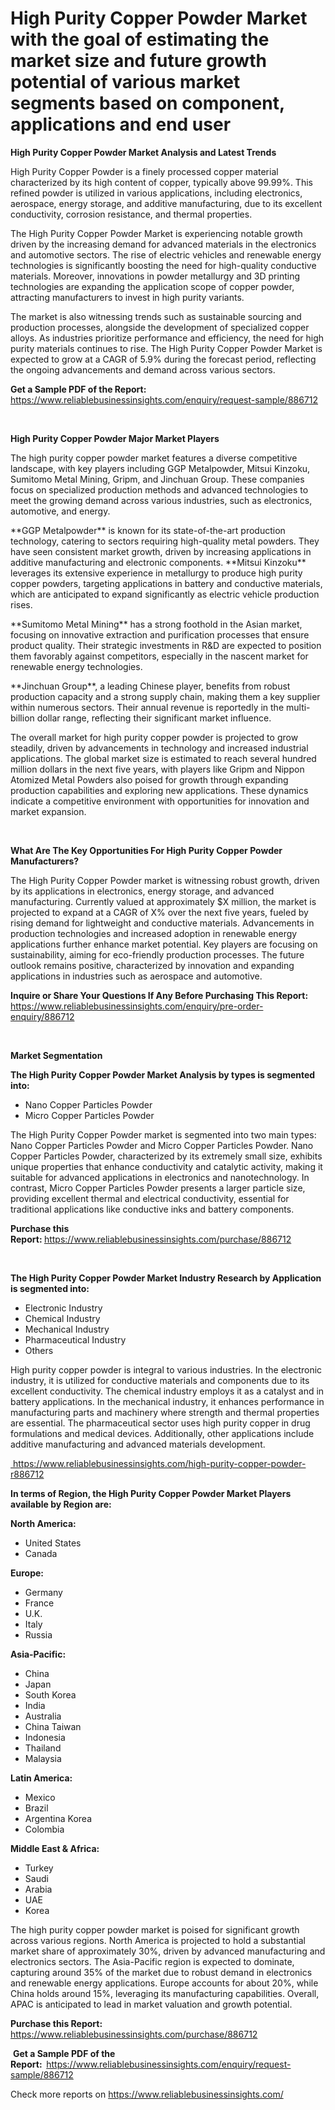 <p><h1>High Purity Copper Powder Market with the goal of estimating the market size and future growth potential of various market segments based on component, applications and end user</h1></p><p><strong>High Purity Copper Powder Market Analysis and Latest Trends</strong></p>
<p><p>High Purity Copper Powder is a finely processed copper material characterized by its high content of copper, typically above 99.99%. This refined powder is utilized in various applications, including electronics, aerospace, energy storage, and additive manufacturing, due to its excellent conductivity, corrosion resistance, and thermal properties. </p><p>The High Purity Copper Powder Market is experiencing notable growth driven by the increasing demand for advanced materials in the electronics and automotive sectors. The rise of electric vehicles and renewable energy technologies is significantly boosting the need for high-quality conductive materials. Moreover, innovations in powder metallurgy and 3D printing technologies are expanding the application scope of copper powder, attracting manufacturers to invest in high purity variants.</p><p>The market is also witnessing trends such as sustainable sourcing and production processes, alongside the development of specialized copper alloys. As industries prioritize performance and efficiency, the need for high purity materials continues to rise. The High Purity Copper Powder Market is expected to grow at a CAGR of 5.9% during the forecast period, reflecting the ongoing advancements and demand across various sectors.</p></p>
<p><strong>Get a Sample PDF of the Report:&nbsp;</strong> <a href="https://www.reliablebusinessinsights.com/enquiry/request-sample/886712?utm_campaign=1789&utm_medium=2&utm_source=Github&utm_content=ia&utm_term=31032025&utm_id=high-purity-copper-powder">https://www.reliablebusinessinsights.com/enquiry/request-sample/886712</a></p>
<p>&nbsp;</p>
<p><strong>High Purity Copper Powder Major Market Players</strong></p>
<p><p>The high purity copper powder market features a diverse competitive landscape, with key players including GGP Metalpowder, Mitsui Kinzoku, Sumitomo Metal Mining, Gripm, and Jinchuan Group. These companies focus on specialized production methods and advanced technologies to meet the growing demand across various industries, such as electronics, automotive, and energy.</p><p>**GGP Metalpowder** is known for its state-of-the-art production technology, catering to sectors requiring high-quality metal powders. They have seen consistent market growth, driven by increasing applications in additive manufacturing and electronic components. **Mitsui Kinzoku** leverages its extensive experience in metallurgy to produce high purity copper powders, targeting applications in battery and conductive materials, which are anticipated to expand significantly as electric vehicle production rises.</p><p>**Sumitomo Metal Mining** has a strong foothold in the Asian market, focusing on innovative extraction and purification processes that ensure product quality. Their strategic investments in R&D are expected to position them favorably against competitors, especially in the nascent market for renewable energy technologies. </p><p>**Jinchuan Group**, a leading Chinese player, benefits from robust production capacity and a strong supply chain, making them a key supplier within numerous sectors. Their annual revenue is reportedly in the multi-billion dollar range, reflecting their significant market influence. </p><p>The overall market for high purity copper powder is projected to grow steadily, driven by advancements in technology and increased industrial applications. The global market size is estimated to reach several hundred million dollars in the next five years, with players like Gripm and Nippon Atomized Metal Powders also poised for growth through expanding production capabilities and exploring new applications. These dynamics indicate a competitive environment with opportunities for innovation and market expansion.</p></p>
<p>&nbsp;</p>
<p><strong>What Are The Key Opportunities For High Purity Copper Powder Manufacturers?</strong></p>
<p><p>The High Purity Copper Powder market is witnessing robust growth, driven by its applications in electronics, energy storage, and advanced manufacturing. Currently valued at approximately $X million, the market is projected to expand at a CAGR of X% over the next five years, fueled by rising demand for lightweight and conductive materials. Advancements in production technologies and increased adoption in renewable energy applications further enhance market potential. Key players are focusing on sustainability, aiming for eco-friendly production processes. The future outlook remains positive, characterized by innovation and expanding applications in industries such as aerospace and automotive.</p></p>
<p><strong>Inquire or Share Your Questions If Any Before Purchasing This Report:</strong> <a href="https://www.reliablebusinessinsights.com/enquiry/pre-order-enquiry/886712?utm_campaign=1789&utm_medium=2&utm_source=Github&utm_content=ia&utm_term=31032025&utm_id=high-purity-copper-powder">https://www.reliablebusinessinsights.com/enquiry/pre-order-enquiry/886712</a></p>
<p>&nbsp;</p>
<p><strong>Market Segmentation</strong></p>
<p><strong>The High Purity Copper Powder Market Analysis by types is segmented into:</strong></p>
<p><ul><li>Nano Copper Particles Powder</li><li>Micro Copper Particles Powder</li></ul></p>
<p><p>The High Purity Copper Powder market is segmented into two main types: Nano Copper Particles Powder and Micro Copper Particles Powder. Nano Copper Particles Powder, characterized by its extremely small size, exhibits unique properties that enhance conductivity and catalytic activity, making it suitable for advanced applications in electronics and nanotechnology. In contrast, Micro Copper Particles Powder presents a larger particle size, providing excellent thermal and electrical conductivity, essential for traditional applications like conductive inks and battery components.</p></p>
<p><strong>Purchase this Report:&nbsp;</strong><a href="https://www.reliablebusinessinsights.com/purchase/886712?utm_campaign=1789&utm_medium=2&utm_source=Github&utm_content=ia&utm_term=31032025&utm_id=high-purity-copper-powder">https://www.reliablebusinessinsights.com/purchase/886712</a></p>
<p>&nbsp;</p>
<p><strong>The High Purity Copper Powder Market Industry Research by Application is segmented into:</strong></p>
<p><ul><li>Electronic Industry</li><li>Chemical Industry</li><li>Mechanical Industry</li><li>Pharmaceutical Industry</li><li>Others</li></ul></p>
<p><p>High purity copper powder is integral to various industries. In the electronic industry, it is utilized for conductive materials and components due to its excellent conductivity. The chemical industry employs it as a catalyst and in battery applications. In the mechanical industry, it enhances performance in manufacturing parts and machinery where strength and thermal properties are essential. The pharmaceutical sector uses high purity copper in drug formulations and medical devices. Additionally, other applications include additive manufacturing and advanced materials development.</p></p>
<p><a href="https://www.reliablebusinessinsights.com/high-purity-copper-powder-r886712?utm_campaign=1789&utm_medium=2&utm_source=Github&utm_content=ia&utm_term=31032025&utm_id=high-purity-copper-powder">&nbsp;https://www.reliablebusinessinsights.com/high-purity-copper-powder-r886712</a></p>
<p><strong>In terms of Region, the High Purity Copper Powder Market Players available by Region are:</strong></p>
<p>
    <p> <strong> North America: </strong>
        <ul>
            <li>United States</li>
            <li>Canada</li>
        </ul>
        </p> 
    <p> <strong> Europe: </strong>
        <ul>
            <li>Germany</li>
            <li>France</li>
            <li>U.K.</li>
            <li>Italy</li>
            <li>Russia</li>
        </ul>
        </p> 
    <p> <strong> Asia-Pacific: </strong>
        <ul>
            <li>China</li>
            <li>Japan</li>
            <li>South Korea</li>
            <li>India</li>
            <li>Australia</li>
            <li>China Taiwan</li>
            <li>Indonesia</li>
            <li>Thailand</li>
            <li>Malaysia</li>
        </ul>
        </p> 
    <p> <strong> Latin America: </strong>
        <ul>
            <li>Mexico</li>
            <li>Brazil</li>
            <li>Argentina Korea</li>
            <li>Colombia</li>
        </ul>
        </p> 
    <p> <strong> Middle East & Africa: </strong>
        <ul>
            <li>Turkey</li>
            <li>Saudi</li>
            <li>Arabia</li>
            <li>UAE</li>
            <li>Korea</li>
        </ul>
    </p>
    </p>
<p><p>The high purity copper powder market is poised for significant growth across various regions. North America is projected to hold a substantial market share of approximately 30%, driven by advanced manufacturing and electronics sectors. The Asia-Pacific region is expected to dominate, capturing around 35% of the market due to robust demand in electronics and renewable energy applications. Europe accounts for about 20%, while China holds around 15%, leveraging its manufacturing capabilities. Overall, APAC is anticipated to lead in market valuation and growth potential.</p></p>
<p><strong>Purchase this Report: </strong><a href="https://www.reliablebusinessinsights.com/purchase/886712?utm_campaign=1789&utm_medium=2&utm_source=Github&utm_content=ia&utm_term=31032025&utm_id=high-purity-copper-powder">https://www.reliablebusinessinsights.com/purchase/886712</a></p>
<p>&nbsp;<strong>Get a Sample PDF of the Report:&nbsp;&nbsp;</strong><a href="https://www.reliablebusinessinsights.com/enquiry/request-sample/886712?utm_campaign=1789&utm_medium=2&utm_source=Github&utm_content=ia&utm_term=31032025&utm_id=high-purity-copper-powder">https://www.reliablebusinessinsights.com/enquiry/request-sample/886712</a></p>
<p><strong></strong></p>
<p>Check more reports on <a href="https://www.reliablebusinessinsights.com/?utm_campaign=1789&utm_medium=2&utm_source=Github&utm_content=ia&utm_term=31032025&utm_id=high-purity-copper-powder">https://www.reliablebusinessinsights.com/</a></p>